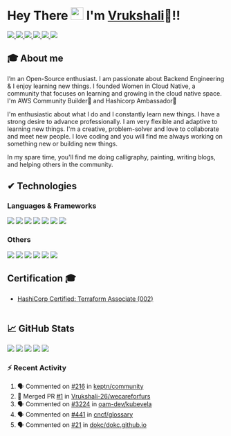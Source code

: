 #  Hey There <img src="https://github.com/TheDudeThatCode/TheDudeThatCode/blob/master/Assets/Hi.gif" width="29px"> I'm [Vrukshali](https://www.linkedin.com/in/vrukshali-torawane)🦥!!

<a href="https://www.linkedin.com/in/vrukshali-torawane">
  <img src="https://img.shields.io/badge/LinkedIn-0077B5?style=for-the-badge&logo=linkedin&logoColor=white" /> 
 </a> 
<a href="mailto:vrukshalitorawane@gmail.com">
  <img src="https://img.shields.io/badge/Gmail-D14836?style=for-the-badge&logo=gmail&logoColor=white"   />
</a>
<a href="https://twitter.com/vrukshali26">
  <img src="https://img.shields.io/badge/Twitter-1DA1F2?style=for-the-badge&logo=twitter&logoColor=white"   />
</a>
<a href="https://dev.to/vrukshali26">
  <img src="https://img.shields.io/badge/dev.to-0A0A0A?style=for-the-badge&logo=devdotto&logoColor=white" />
</a>
<a href="https://www.youtube.com/channel/UCSch4za59t6N2kYfZH-B_YQ">
	<img src="https://img.shields.io/badge/YouTube-FF0000?style=for-the-badge&logo=youtube&logoColor=white" />
</a>
<a href="https://www.buymeacoffee.com/vrukshali">
	<img src="https://img.shields.io/badge/Buy_Me_A_Coffee-FFDD00?style=for-the-badge&logo=buy-me-a-coffee&logoColor=black" />
</a>
<br>


## 🎓 About me
I’m an Open-Source enthusiast. I am passionate about Backend Engineering & I enjoy learning new things. I founded Women in Cloud Native, a community that focuses on learning and growing in the cloud native space. I'm AWS Community Builder🧡 and Hashicorp Ambassador💜

I'm enthusiastic about what I do and I constantly learn new things. I have a strong desire to advance professionally. I am very flexible and adaptive to learning new things. I'm a creative, problem-solver and love to collaborate and meet new people. I love coding and you will find me always working on something new or building new things.

In my spare time, you'll find me doing calligraphy, painting, writing blogs, and helping others in the community.


##  ✔ Technologies 

<!-- ### Languages⚡
<img src="https://img.shields.io/badge/Python-FFD43B?style=for-the-badge&logo=python&logoColor=darkgreen" /> <img src="https://img.shields.io/badge/Java-ED8B00?style=for-the-badge&logo=java&logoColor=white" />
 -->
### Languages & Frameworks

<img src="https://img.shields.io/badge/HTML5-E34F26?style=for-the-badge&logo=html5&logoColor=white" /> <img src="https://img.shields.io/badge/CSS3-1572B6?style=for-the-badge&logo=css3&logoColor=white" /> <img src="https://img.shields.io/badge/JavaScript-323330?style=for-the-badge&logo=javascript&logoColor=F7DF1E" /> <img src="https://img.shields.io/badge/Python-FFD43B?style=for-the-badge&logo=python&logoColor=blue" />  <img src="https://img.shields.io/badge/Go-00ADD8?style=for-the-badge&logo=go&logoColor=white" /> <img src="https://img.shields.io/badge/Django-092E20?style=for-the-badge&logo=django&logoColor=green" /> <img src="https://img.shields.io/badge/Flask-000000?style=for-the-badge&logo=flask&logoColor=white" />

### Others

<img src="https://img.shields.io/badge/Amazon_AWS-232F3E?style=for-the-badge&logo=amazon-aws&logoColor=white" />  <img src="https://img.shields.io/badge/Docker-2CA5E0?style=for-the-badge&logo=docker&logoColor=white"> <img src="https://img.shields.io/badge/Git-F05032?style=for-the-badge&logo=git&logoColor=white"> <img src="https://img.shields.io/badge/GitHub-100000?style=for-the-badge&logo=github&logoColor=white"> <img src="https://img.shields.io/badge/Linux-FCC624?style=for-the-badge&logo=linux&logoColor=black" /> <img src="https://img.shields.io/badge/terraform-%235835CC.svg?style=for-the-badge&logo=terraform&logoColor=white" /> 

## Certification 🎓

- [HashiCorp Certified: Terraform Associate (002)](https://www.credly.com/badges/248af738-5b9c-42b2-84a7-ec1464541231/public_url) <br> <br>

## 📈 GitHub Stats

[![](https://github-profile-summary-cards.vercel.app/api/cards/profile-details?username=Vrukshali-26&theme=tokyonight)](https://github.com/vn7n24fzkq/github-profile-summary-cards) [![](https://github-profile-summary-cards.vercel.app/api/cards/repos-per-language?username=Vrukshali-26&theme=tokyonight)](https://github.com/vn7n24fzkq/github-profile-summary-cards) [![](https://github-profile-summary-cards.vercel.app/api/cards/most-commit-language?username=Vrukshali-26&theme=tokyonight)](https://github.com/vn7n24fzkq/github-profile-summary-cards)      ![](https://github-profile-summary-cards.vercel.app/api/cards/stats?username=Vrukshali-26&theme=tokyonight)  [![](https://github-profile-summary-cards.vercel.app/api/cards/productive-time?username=Vrukshali-26&theme=tokyonight)](https://github.com/vn7n24fzkq/github-profile-summary-cards)


<!-- ![](https://github-readme-streak-stats.herokuapp.com/?user=Vrukshali-26&theme=tokyonight) -->

### :zap: Recent Activity

<!--START_SECTION:activity-->
1. 🗣 Commented on [#216](https://github.com/keptn/community/issues/216) in [keptn/community](https://github.com/keptn/community)
2. 🎉 Merged PR [#1](https://github.com/Vrukshali-26/wecareforfurs/pull/1) in [Vrukshali-26/wecareforfurs](https://github.com/Vrukshali-26/wecareforfurs)
3. 🗣 Commented on [#3224](https://github.com/oam-dev/kubevela/issues/3224) in [oam-dev/kubevela](https://github.com/oam-dev/kubevela)
4. 🗣 Commented on [#441](https://github.com/cncf/glossary/issues/441) in [cncf/glossary](https://github.com/cncf/glossary)
5. 🗣 Commented on [#21](https://github.com/dokc/dokc.github.io/issues/21) in [dokc/dokc.github.io](https://github.com/dokc/dokc.github.io)
<!--END_SECTION:activity-->

